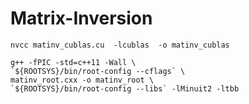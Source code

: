 # Matrix-Inversion

```
nvcc matinv_cublas.cu  -lcublas  -o matinv_cublas
```

```
g++ -fPIC -std=c++11 -Wall \
`${ROOTSYS}/bin/root-config --cflags` \
matinv_root.cxx -o matinv_root \
`${ROOTSYS}/bin/root-config --libs` -lMinuit2 -ltbb
```
